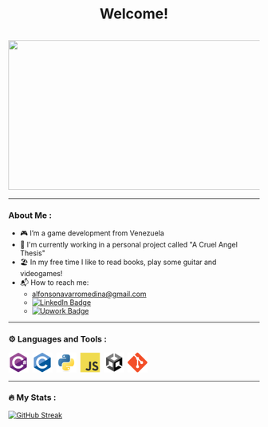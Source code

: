 <div id="header" align="center">
  <h1>
    Welcome!
  </h1>
  <img src="https://komarev.com/ghpvc/?username=adnavarro&style=flat-square&color=blue" alt=""/>
</div>

<div align="center">
  <img src="https://drive.google.com/file/d/1GZQvJ2km9hS0jIJq14C3PugSYkApTTWQ/view?usp=drive_link" width="600" height="300"/>
</div>

---

### About Me :
- 🎮 I’m a game development from Venezuela
- 🔭 I'm currently working in a personal project called "A Cruel Angel Thesis"
- 🏖️ In my free time I like to read books, play some guitar and videogames!
- 📬 How to reach me:
    - alfonsonavarromedina@gmail.com
    - [![LinkedIn Badge](https://img.shields.io/badge/-LinkedIn-blue?style=flat&logo=LinkedIn&logoColor=white)](https://www.linkedin.com/in/alfonso-navarro-883718140/)
    - [![Upwork Badge](https://img.shields.io/badge/-Upwork-green?style=flat&logo=Upwork&logoColor=white)](https://www.upwork.com/freelancers/~01f8ec77f9aa69d5f4)

---

### ⚙️ Languages and Tools :
<div>
  <img src="https://github.com/devicons/devicon/blob/master/icons/csharp/csharp-original.svg" title="Csharp" alt="Csharp" width="40" height="40"/>&nbsp;
  <img src="https://github.com/devicons/devicon/blob/master/icons/c/c-original.svg" title="C" alt="C" width="40" height="40"/>&nbsp;
  <img src="https://github.com/devicons/devicon/blob/master/icons/python/python-original.svg" title="Python" alt="Python" width="40" height="40"/>&nbsp;
  <img src="https://github.com/devicons/devicon/blob/master/icons/javascript/javascript-original.svg" title="JS" alt="JS" width="40" height="40"/>&nbsp;
  <img src="https://github.com/devicons/devicon/blob/master/icons/unity/unity-original.svg" title="Unity" alt="Unity" width="40" height="40"/>&nbsp;
  <img src="https://github.com/devicons/devicon/blob/master/icons/git/git-original.svg" title="Git" alt="Git" width="40" height="40"/>&nbsp;
</div>

---

### :fire: My Stats :
[![GitHub Streak](http://github-readme-streak-stats.herokuapp.com?user=adnavarro&theme=github-dark-blue&background=000000)](https://git.io/streak-stats)
